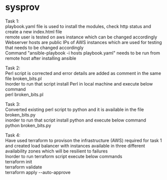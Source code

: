 # sysprov
Task 1:\
playbook.yaml file is used to install the modules, check http status and create a new index.html file\
remote user is tested on aws instance which can be changed accordingly\
Webserver hosts are public IPs of AWS instances which are used for testing that needs to be changed accordingly\
Command "ansible-playbook -i hosts playbook.yaml" needs to be run from remote host after installing ansible

Task 2:\
Perl script is corrected and error details are added as comment in the same file broken_bits.pl\
Inorder to run that script install Perl in local machine and execute below command\
perl broken_bits.pl

Task 3:\
Converted existing perl script to python and it is available in the file broken_bits.py\
inorder to run that script install python and execute below command\
python broken_bits.py

Task 4:\
Have used terraform to provison the infrastructure (AWS) required for task 1 and created load balancer with instances available in three different availability zones which will be resilient to failures\
Inorder to run terraform script execute below commands\
terraform init\
terraform validate\
terraform apply --auto-approve
